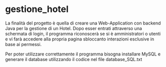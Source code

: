 # gestione_hotel
La finalità del progetto è quella di creare una Web-Application con backend Java per la gestione di un Hotel.
Dopo esser entrati attraverso una schermata di login, il programma riconoscerà se si è amministratori o utenti e vi farà accedere alla propria pagina sbloccanto interazioni esclusive in base ai permessi.

Per poter utilizzare correttamente il programma bisogna installare MySQL e generare il database utilizzando il codice nel file database_SQL.txt
